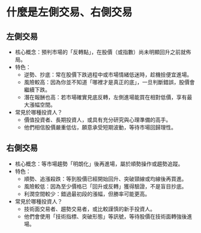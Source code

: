 # 什麼是左側交易、右側交易

## 左側交易

- 核心概念：預判市場的「反轉點」，在股價（或指數）尚未明顯回升之前就佈局。
- 特色：
  - 逆勢、抄底：常在股價下跌過程中或市場情緒低迷時，趁機撿便宜進場。
  - 風險較高：因為你並不知道「哪裡才是真正的底」，一旦判斷錯誤，股價會繼續下跌。
  - 潛在報酬也高：若市場確實見底反轉，左側進場能買在相對低價，享有最大漲幅空間。
- 常見於哪種投資人？
  - 價值投資者、長期投資人，或具有充分研究與心理準備的高手。
  - 他們相信股價嚴重低估，願意承受短期波動，等待市場回歸理性。

## 右側交易

- 核心概念：等市場趨勢「明朗化」後再進場，屬於順勢操作或趨勢追蹤。
- 特色：
  - 順勢、追漲殺跌：等到股價已經開始回升、突破頸線或均線後再買進。
  - 風險較低：因為至少價格已「回升或反轉」獲得驗證，不是盲目抄底。
  - 利潤空間較少：錯過最初段的漲幅，但勝率可能更高。
- 常見於哪種投資人？
  - 技術面交易者、趨勢交易者，或比較謹慎的新手投資人。
  - 他們會使用「技術指標、突破形態」等訊號，等待股價在技術面轉強後進場。
